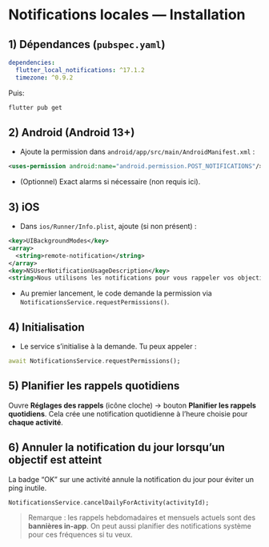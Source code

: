 # Notifications locales — Installation

## 1) Dépendances (`pubspec.yaml`)

```yaml
dependencies:
  flutter_local_notifications: ^17.1.2
  timezone: ^0.9.2
```

Puis:
```bash
flutter pub get
```

## 2) Android (Android 13+)

- Ajoute la permission dans `android/app/src/main/AndroidManifest.xml` :
```xml
<uses-permission android:name="android.permission.POST_NOTIFICATIONS"/>
```

- (Optionnel) Exact alarms si nécessaire (non requis ici).

## 3) iOS

- Dans `ios/Runner/Info.plist`, ajoute (si non présent) :
```xml
<key>UIBackgroundModes</key>
<array>
  <string>remote-notification</string>
</array>
<key>NSUserNotificationUsageDescription</key>
<string>Nous utilisons les notifications pour vous rappeler vos objectifs.</string>
```

- Au premier lancement, le code demande la permission via `NotificationsService.requestPermissions()`.

## 4) Initialisation

- Le service s’initialise à la demande. Tu peux appeler :
```dart
await NotificationsService.requestPermissions();
```

## 5) Planifier les rappels quotidiens

Ouvre **Réglages des rappels** (icône cloche) → bouton **Planifier les rappels quotidiens**.
Cela crée une notification quotidienne à l’heure choisie pour **chaque activité**.

## 6) Annuler la notification du jour lorsqu’un objectif est atteint

La badge “OK” sur une activité annule la notification du jour pour éviter un ping inutile.

```dart
NotificationsService.cancelDailyForActivity(activityId);
```

> Remarque : les rappels hebdomadaires et mensuels actuels sont des **bannières in-app**. On peut aussi planifier des notifications système pour ces fréquences si tu veux.
